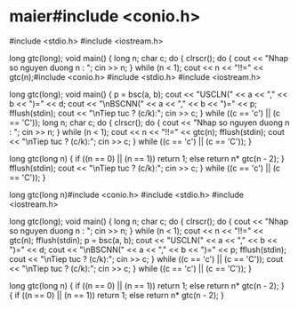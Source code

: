 # maier#include <conio.h>
#include <stdio.h>
#include <iostream.h>

long gtc(long);
void main()
{
	long n;
	char c;
	do {
		clrscr();
		do { 	cout << "Nhap so nguyen duong n : ";
			cin >> n;
		} while (n < 1);
		cout << n << "!!=" << gtc(n);#include <conio.h>
#include <stdio.h>
#include <iostream.h>

long gtc(long);
void main()
{
		p = bsc(a, b);
		cout << "USCLN(" << a << "," << b << ")=" << d;
		cout << "\nBSCNN(" << a << "," << b << ")=" << p;
		fflush(stdin);
		cout << "\nTiep tuc ? (c/k):";
		cin >> c;
	} while ((c == 'c') || (c == 'C'));
	long n;
	char c;
	do {
		clrscr();
		do { 	cout << "Nhap so nguyen duong n : ";
			cin >> n;
		} while (n < 1);
		cout << n << "!!=" << gtc(n);
		fflush(stdin);
		cout << "\nTiep tuc ? (c/k):";
		cin >> c;
	} while ((c == 'c') || (c == 'C'));
}

long gtc(long n)
{
	if ((n == 0) || (n == 1)) return 1;
	else return n* gtc(n - 2);
}
		fflush(stdin);
		cout << "\nTiep tuc ? (c/k):";
		cin >> c;
	} while ((c == 'c') || (c == 'C'));
}

long gtc(long n)#include <conio.h>
#include <stdio.h>
#include <iostream.h>

long gtc(long);
void main()
{
	long n;
	char c;
	do {
		clrscr();
		do { 	cout << "Nhap so nguyen duong n : ";
			cin >> n;
		} while (n < 1);
		cout << n << "!!=" << gtc(n);
		fflush(stdin);
		p = bsc(a, b);
		cout << "USCLN(" << a << "," << b << ")=" << d;
		cout << "\nBSCNN(" << a << "," << b << ")=" << p;
		fflush(stdin);
		cout << "\nTiep tuc ? (c/k):";
		cin >> c;
	} while ((c == 'c') || (c == 'C'));
		cout << "\nTiep tuc ? (c/k):";
		cin >> c;
	} while ((c == 'c') || (c == 'C'));
}

long gtc(long n)
{
	if ((n == 0) || (n == 1)) return 1;
	else return n* gtc(n - 2);
}
{
	if ((n == 0) || (n == 1)) return 1;
	else return n* gtc(n - 2);
}
